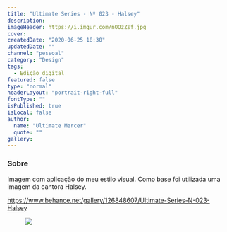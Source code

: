 ```yaml
---
title: "Ultimate Series - Nº 023 - Halsey"
description:
imageHeader: https://i.imgur.com/nOOzZsf.jpg
cover:
createdDate: "2020-06-25 18:30"
updatedDate: ""
channel: "pessoal"
category: "Design"
tags:
  - Edição digital
featured: false
type: "normal"
headerLayout: "portrait-right-full"
fontType: ""
isPublished: true
isLocal: false
author:
  name: "Ultimate Mercer"
  quote: ""
gallery:
---
```


### Sobre

Imagem com aplicação do meu estilo visual. Como base foi utilizada uma imagem da cantora Halsey.

https://www.behance.net/gallery/126848607/Ultimate-Series-N-023-Halsey

<figure>
<img src="https://i.imgur.com/nOOzZsf.jpg" class="img-fluid mx-auto d-block">
</figure>

